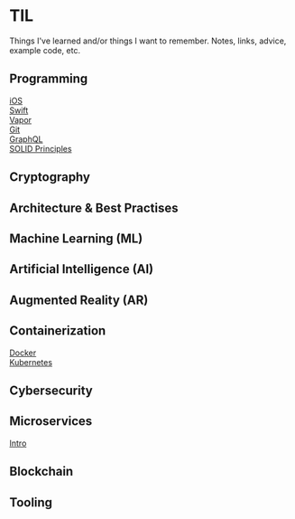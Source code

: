 # TIL
Things I've learned and/or things I want to remember. Notes, links, advice, example code, etc.

## Programming

[iOS](https://github.com/rynaardb/TIL/tree/master/ios-development)\
[Swift](https://github.com/rynaardb/TIL/tree/master/swift)\
[Vapor](https://github.com/rynaardb/TIL/tree/master/vapor)\
[Git](https://github.com/rynaardb/TIL/tree/master/git)\
[GraphQL](https://github.com/rynaardb/TIL/tree/master/graphql)\
[SOLID Principles](https://github.com/rynaardb/TIL/tree/master/solid-principles)

## Cryptography

## Architecture & Best Practises

## Machine Learning (ML)

## Artificial Intelligence (AI)

## Augmented Reality (AR)

## Containerization

[Docker](https://github.com/rynaardb/TIL/tree/master/docker)\
[Kubernetes](https://github.com/rynaardb/TIL/tree/master/kubernetes)

## Cybersecurity

## Microservices

[Intro](https://github.com/rynaardb/TIL/tree/master/microservices)

## Blockchain

## Tooling
